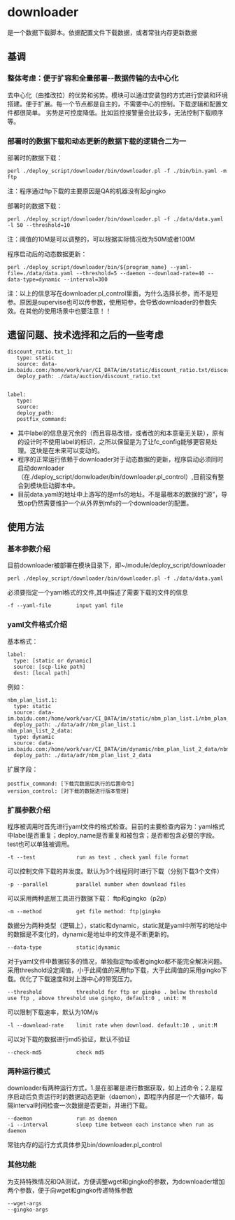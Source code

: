 
# downloader
是一个数据下载脚本。依据配置文件下载数据，或者常驻内存更新数据

## 基调

### 整体考虑：便于扩容和全量部署--数据传输的去中心化

去中心化（由推改拉）的优势和劣势。模块可以通过安装包的方式进行安装和环境搭建。便于扩展。每一个节点都是自主的，不需要中心的控制。下载逻辑和配置文件都很简单。
劣势是可控度降低。比如监控报警量会比较多，无法控制下载顺序等。


### 部署时的数据下载和动态更新的数据下载的逻辑合二为一

部署时的数据下载：

	perl ./deploy_script/downloader/bin/downloader.pl -f ./bin/bin.yaml -m ftp

注：程序通过ftp下载的主要原因是QA的机器没有起gingko

部署时的数据下载：

	perl ./deploy_script/downloader/bin/downloader.pl -f ./data/data.yaml -l 50 --threshold=10

注：阈值的10M是可以调整的，可以根据实际情况改为50M或者100M

程序启动后的动态数据更新：

	perl ./deploy_script/downloader/bin/${program_name} --yaml-file=./data/data.yaml --threshold=5 --daemon --download-rate=40 --data-type=dynamic --interval=300

注：以上的信息写在downloader.pl_control里面，为什么选择长参，而不是短参。原因是supervise也可以传参数，使用短参，会导致downloader的参数失效。在其他的使用场景中也要注意！！


## 遗留问题、技术选择和之后的一些考虑


	discount_ratio.txt_1:
	   type: static
	   source: data-im.baidu.com:/home/work/var/CI_DATA/im/static/discount_ratio.txt/discount_ratio.txt.8
	   deploy_path: ./data/auction/discount_ratio.txt


	label:
	   type:
	   source:
	   deploy_path:
	   postfix_command:

  - 其中label的信息是冗余的（而且容易改错，或者改的和本意毫无关联），原有的设计时不使用label的标识，之所以保留是为了让fc_config能够更容易处理。这块是在未来可以变动的。
  - 程序的正常运行依赖于downloader对于动态数据的更新，程序启动必须同时启动downloader（在./deploy_script/donwloader/bin/downloader.pl_control）,目前没有整合到模块启动脚本中。
  - 目前data.yaml的地址中上游写的是mfs的地址。不是最根本的数据的“源”，导致op仍然需要维护一个从外界到mfs的一个downloader的配置。

## 使用方法

### 基本参数介绍

目前downloader被部署在模块目录下，即~/module/deploy_script/downloader

	perl ./deploy_script/downloader/bin/downloader.pl -f ./data/data.yaml

必须要指定一个yaml格式的文件,其中描述了需要下载的文件的信息

	-f --yaml-file        input yaml file

### yaml文件格式介绍

基本格式：

    label:
      type: [static or dynamic]
      source: [scp-like path]
      dest: [local path]

例如：

    nbm_plan_list.1:
      type: static
      source: data-im.baidu.com:/home/work/var/CI_DATA/im/static/nbm_plan_list.1/nbm_plan_list.1.1
      deploy_path: ./data/adr/nbm_plan_list.1
    nbm_plan_list_2_data:
      type: dynamic
      source: data-im.baidu.com:/home/work/var/CI_DATA/im/dynamic/nbm_plan_list_2_data/nbm_plan_list_2_data
      deploy_path: ./data/adr/nbm_plan_list_2_data

扩展字段：

    postfix_command: [下载完数据后执行的后置命令]
    version_control: [对下载的数据进行版本管理]

### 扩展参数介绍

程序被调用时首先进行yaml文件的格式检查。目前的主要检查内容为：yaml格式中label是否重复；deploy_name是否重复和被包含；是否都包含必要的字段。test也可以单独被调用。

	-t --test             run as test , check yaml file format

可以控制文件下载的并发度。默认为3个线程同时进行下载（分别下载3个文件）

	-p --parallel         parallel number when download files 
    
可以采用两种底层工具进行数据下载： ftp和gingko（p2p）

	-m --method           get file method: ftp|gingko

数据分为两种类型（逻辑上），static和dynamic，static就是yaml中所写的地址中的数据是不变化的，dynamic是地址中的文件是不断更新的。

	--data-type           static|dynamic

对于yaml文件中数据较多的情况，单独指定ftp或者gingko都不能完全解决问题。采用threshold设定阈值，小于此阈值的采用ftp下载，大于此阈值的采用gingko下载。优化了下载速度和对上游中心的带宽压力。

	--threshold           threshold for ftp or gingko . below threshold use ftp , above threshold use gingko, default:0 , unit: M

可以限制下载速率，默认为10M/s

	-l --download-rate    limit rate when download. default:10 , unit:M

可以对下载的数据进行md5验证，默认不验证

	--check-md5           check md5

### 两种运行模式

downloader有两种运行方式，1.是在部署是进行数据获取，如上述命令；2.是程序启动后负责运行时的数据动态更新（daemon），即程序内部是一个大循环，每隔interval时间检查一次数据是否更新，并进行下载。

	--daemon              run as daemon
	-i --interval         sleep time between each instance when run as daemon

常驻内存的运行方式具体参见bin/downloader.pl_control

### 其他功能

为支持特殊情况和QA测试，方便调整wget和gingko的参数，为downloader增加两个参数，便于向wget和gingko传递特殊参数

	--wget-args            
	--gingko-args          


